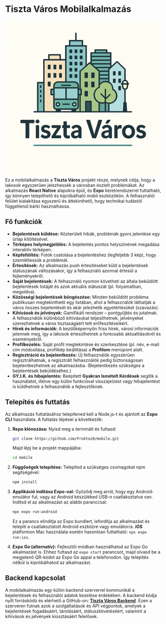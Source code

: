 # Tiszta Város Mobilalkalmazás

![Tiszta Város logó](assets/images/tisztavaros_logo.png)  
Ez a mobilalkalmazás a **Tiszta Város** projekt része, melynek célja, hogy a lakosok egyszerűen jelezhessék a városban észlelt problémákat. Az alkalmazás **React Native** alapokra épül, és **Expo** keretrendszerrel futtatható, így könnyen telepíthető és kipróbálható mobil eszközökön. A felhasználói felület kialakítása egyszerű és áttekinthető, hogy technikai tudástól függetlenül bárki használhassa.

## Fő funkciók

- **Bejelentések küldése:** Közterületi hibák, problémák gyors jelentése egy űrlap kitöltésével.  
- **Térképes helymegjelölés:** A bejelentés pontos helyszínének megadása interaktív térképen.  
- **Képfeltöltés:** Fotók csatolása a bejelentéshez (legfeljebb 3 kép), hogy szemléltessük a problémát.  
- **Értesítések:** Az alkalmazás push értesítéseket küld a bejelentések státuszának változásakor, így a felhasználó azonnal értesül a fejleményekről.  
- **Saját bejelentések:** A felhasználó nyomon követheti az általa beküldött bejelentések listáját és azok aktuális státuszát (pl. folyamatban, megoldva).  
- **Közösségi bejelentések böngészése:** Minden beküldött probléma publikusan megtekinthető egy listában, ahol a felhasználók láthatják a város összes bejelentését és akár jelezhetik egyetértésüket (szavazás).  
- **Kihívások és jelvények:** Gamifikált rendszer – pontgyűjtés és jutalmak. A felhasználók különböző kihívásokat teljesíthetnek, jelvényeket szerezhetnek a város tisztaságáért tett erőfeszítéseikért.  
- **Hírek és információk:** A kezdőképernyőn friss hírek, városi információk jelennek meg, így a lakosok értesülhetnek a fontosabb aktualitásokról és eseményekről.  
- **Profilkezelés:** Saját profil megtekintése és szerkesztése (pl. név, e-mail cím módosítása, profilkép beállítása) a **Profilom** menüpont alatt.  
- **Regisztráció és bejelentkezés:** Új felhasználók egyszerűen regisztrálhatnak, a regisztrált felhasználók pedig biztonságosan bejelentkezhetnek az alkalmazásba. (Bejelentkezés szükséges a bejelentések beküldéséhez.)  
- **GY.I.K. és hibajelentés:** Beépített **Gyakran Ismételt Kérdések** segítik a használatot, illetve egy külön funkcióval visszajelzést vagy hibajelentést is küldhetnek a felhasználók a fejlesztőknek.  

## Telepítés és futtatás

Az alkalmazás futtatásához telepítened kell a Node.js-t és ajánlott az **Expo CLI** használata. A futtatás lépései a következők:

1. **Repo klónozása:** Nyisd meg a terminált és futtasd:  
   ```bash
   git clone https://github.com/Fruktoz0/mobile.git
   ```  
   Majd lépj be a projekt mappájába:  
   ```bash
   cd mobile
   ```  

2. **Függőségek telepítése:** Telepítsd a szükséges csomagokat npm segítségével:  
   ```bash
   npm install
   ```  

3. **Applikáció indítása Expo-val:** Győződj meg arról, hogy egy Android-emulátor fut, vagy az Android készüléked USB-n csatlakoztatva van. Indítsd el az alkalmazást az alábbi paranccsal:  
   ```bash
   npx expo run:android
   ```  
   Ez a parancs elindítja az Expo bundlert, lefordítja az alkalmazást és telepíti a csatlakoztatott Android eszközre vagy emulátorra. **iOS** platformon Mac használata esetén hasonlóan futtatható: `npx expo run:ios`.  

4. **Expo Go (alternatív):** Fejlesztői módban használhatod az Expo Go alkalmazást is. Ehhez futtasd az `expo start` parancsot, majd olvasd be a megjelenő QR-kódot az Expo Go appal a telefonodon. Így telepítés nélkül is kipróbálhatod az alkalmazást.  

## Backend kapcsolat

A mobilalkalmazás egy külön backend szerverrel kommunikál a bejelentések és felhasználói adatok kezelése érdekében. A backend kódja nyílt forráskódú és elérhető a GitHub-on: **[Tiszta Város Backend](https://github.com/Fruktoz0/backend)**. Ezen a szerveren futnak azok a szolgáltatások és API végpontok, amelyek a bejelentések fogadásáért, tárolásáért, státuszkövetéséért, valamint a kihívások és jelvények kiosztásáért felelősek.

